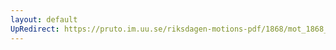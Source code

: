 ```yaml
---
layout: default
UpRedirect: https://pruto.im.uu.se/riksdagen-motions-pdf/1868/mot_1868__ak__279/mot_1868__ak__279-001.pdf
---
```

